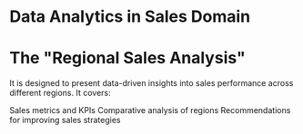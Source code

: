 # Data Analytics in Sales Domain

# The "Regional Sales Analysis" 
It is designed to present data-driven insights into sales performance across different regions. It covers:

Sales metrics and KPIs
Comparative analysis of regions
Recommendations for improving sales strategies
